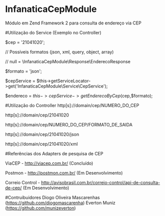 # InfanaticaCepModule
Módulo em Zend Framework 2 para consulta de endereço via CEP

#Utilização do Service (Exemplo no Controller)

$cep = '21041020';

// Possíveis formatos (json, xml, query, object, array) 

// null = \InfanaticaCepModule\Response\EnderecoResponse

$formato = 'json'; 

$cepService = $this->getServiceLocator->get('InfanaticaCepModule\Service\CepService');

$endereco = $this->cepService->getEnderecoByCep($cep,$formato);

#Utilização do Controller
http[s]://domain/cep/NUMERO_DO_CEP</div>

http[s]://domain/cep/21041020</div>

http[s]://domain/cep/NUMERO_DO_CEP/FORMATO_DE_SAIDA</div>

http[s]://domain/cep/21041020/json

http[s]://domain/cep/21041020/xml

#Referências dos Adapters de pesquisa de CEP

ViaCEP - http://viacep.com.br/ (Concluído)

Postmon - http://postmon.com.br/ (Em Desenvolvimento)

Correio Control - http://avisobrasil.com.br/correio-control/api-de-consulta-de-cep/ (Em Desenvolvimento)

#Contruibuidores
Diogo Oliveira Mascarenhas (https://github.com/diogomascarenha)
Everton Muniz (https://github.com/munizeverton)